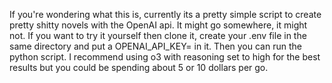 If you're wondering what this is, currently its a pretty simple script to create pretty shitty novels with the OpenAI api. It might go somewhere, it might not. If you want to try it yourself then clone it, create your .env file in the same directory and put a OPENAI_API_KEY=<your open ai key> in it. Then you can run the python script. I recommend using o3 with reasoning set to high for the best results but you could be spending about 5 or 10 dollars per go.
